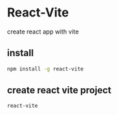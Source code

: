 # React-Vite

create react app with vite

## install

```bash
npm install -g react-vite
```

## create react vite project

```bash
react-vite
```
